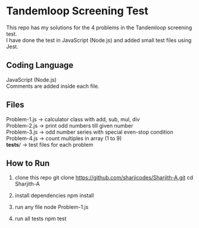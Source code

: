 # Tandemloop Screening Test

This repo has my solutions for the 4 problems in the Tandemloop screening test.  
I have done the test in JavaScript (Node.js) and added small test files using Jest.

## Coding Language
JavaScript (Node.js)  
Comments are added inside each file.

## Files

Problem-1.js  -> calculator class with add, sub, mul, div  
Problem-2.js  -> print odd numbers till given number  
Problem-3.js  -> odd number series with special even-stop condition  
Problem-4.js  -> count multiples in array (1 to 9)  
__tests__/    -> test files for each problem  

## How to Run

1. clone this repo
git clone https://github.com/sharjicodes/Sharjith-A.git
cd Sharjith-A


2. install dependencies
npm install


3. run any file
node Problem-1.js


4. run all tests
npm test


